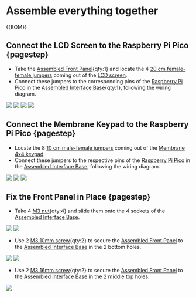 # Assemble everything together

{{BOM}}

[20 cm female-female jumper]: parts/elect/20cm-f-f-jumper.md "{cat:elect}"
[LCD screen]: parts/elect/lcd-screen.md "{cat:elect}"
[Raspberry Pi Pico]: parts/elect/rpi-pico.md "{cat:elect}"
[10 cm male-female jumper]: parts/elect/10cm-m-f-jumper.md "{cat:elect}"
[Membrane 4x4 keypad]: parts/elect/4x4-keypad.md "{cat:elect}"
[M3 nut]: parts/mech/nuts.md "{cat:mech}"
[M3 10mm screw]: parts/mech/M3-10.md "{cat:mech}"
[M3 16mm screw]: parts/mech/M3-16.md "{cat:mech}"

## Connect the LCD Screen to the Raspberry Pi Pico {pagestep}

* Take the [Assembled Front Panel](fromstep){qty:1} and locate the 4 [20 cm female-female jumpers][20 cm female-female jumper] coming out of the [LCD screen].
* Connect these jumpers to the corresponding pins of the [Raspberry Pi Pico] in the [Assembled Interface Base](fromstep){qty:1}, following the wiring diagram.

![](images/control-interface/assembled-front-panel.jpg)
![](images/control-interface/assembled-front-panel_1.jpg)
![](images/control-interface/assembled-front-panel_2.jpg)
![](images/control-interface/assembled-front-panel_3.jpg)

## Connect the Membrane Keypad to the Raspberry Pi Pico {pagestep}

* Locate the 8 [10 cm male-female jumpers][10 cm male-female jumper] coming out of the [Membrane 4x4 keypad].
* Connect these jumpers to the respective pins of the [Raspberry Pi Pico] in the [Assembled Interface Base](fromstep), following the wiring diagram.

![](images/control-interface/keypad-rpi-pico.jpg)
![](images/control-interface/keypad-rpi-pico_1.jpg)
![](images/control-interface/keypad-rpi-pico_2.jpg)

## Fix the Front Panel in Place {pagestep}

* Take 4 [M3 nut]{qty:4} and slide them onto the 4 sockets of the [Assembled Interface Base](fromstep).

![](images/control-interface/fix-front-panel.jpg)
![](images/control-interface/fix-front-panel_1.jpg)

* Use 2 [M3 10mm screw]{qty:2} to secure the [Assembled Front Panel](fromstep) to the [Assembled Interface Base](fromstep) in the 2 bottom holes.

![](images/control-interface/fix-front-panel_2.jpg)
![](images/control-interface/fix-front-panel_3.jpg)

* Use 2 [M3 16mm screw]{qty:2} to secure the [Assembled Front Panel](fromstep) to the [Assembled Interface Base](fromstep) in the 2 middle top holes.

![](images/control-interface/fix-front-panel_4.jpg)